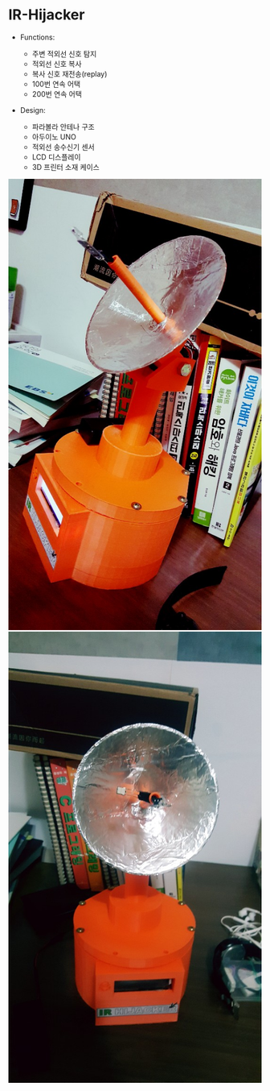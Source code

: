 # IR-Hijacker

- Functions: 
  - 주변 적외선 신호 탐지
  - 적외선 신호 복사
  - 복사 신호 재전송(replay)
  - 100번 연속 어택
  - 200번 연속 어택

- Design:
  - 파라볼라 안테나 구조
  - 아두이노 UNO
  - 적외선 송수신기 센서
  - LCD 디스플레이
  - 3D 프린터 소재 케이스

<img src="https://github.com/Logic-01001010/IR-Hijacker/blob/main/result1.jpg?raw=true"/>
<img src="https://github.com/Logic-01001010/IR-Hijacker/blob/main/result2.jpg?raw=true"/>
